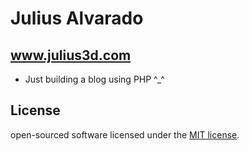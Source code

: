 # Julius Alvarado
## www.julius3d.com 

* Just building a blog using PHP ^_^

## License

open-sourced software licensed under the [MIT license](http://opensource.org/licenses/MIT).
